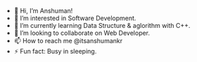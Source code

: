 - 👋 Hi, I’m Anshuman!
- 👀 I’m interested in Software Development.
- 🌱 I’m currently learning Data Structure & aglorithm with C++.
- 💞️ I’m looking to collaborate on Web Developer.
- 📫 How to reach me @itsanshumankr
- ⚡ Fun fact: Busy in sleeping.
